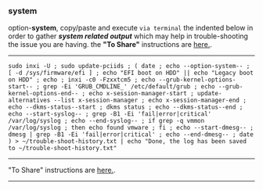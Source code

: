 ### system
option-**system**, 
copy/paste and execute `via terminal` the indented below in order to gather **_system related output_** which may help in trouble-shooting the issue you are having. the **"To Share"** instructions are [here.](https://github.com/two-dogs/the-kennel/blob/master/to-share.md).
***
`
sudo inxi -U ;
sudo update-pciids ;
(
  date ;
  echo --option-system-- ;
  [ -d /sys/firmware/efi ] ;
  echo "EFI boot on HDD" || echo "Legacy boot on HDD" ;
  echo ;
  inxi -c0 -Fzxxtcm5 ;
  echo --grub-kernel-options-start-- ;
  grep -Ei 'GRUB_CMDLINE_' /etc/default/grub ;
  echo --grub-kernel-options-end-- ;
  echo x-session-manager-start ;
  update-alternatives --list x-session-manager ;
  echo x-session-manager-end ;
  echo --dkms-status--start ;
  dkms status ;
  echo --dkms-status--end ;
  echo --start-syslog-- ;
  grep -B1 -Ei 'fail|error|critical' /var/log/syslog ;
  echo --end-syslog-- ;
  if grep -q vmmon /var/log/syslog ; then echo found vmware ; fi ;
  echo --start-dmesg-- ;
  dmesg | grep -B1 -Ei 'fail|error|critical' ;
  echo --end-dmesg-- ;
  date
) > ~/trouble-shoot-history.txt | echo "Done, the log has been saved to ~/trouble-shoot-history.txt"
`
***
 "To Share" instructions are [here.](https://github.com/two-dogs/the-kennel/blob/master/to-share.md).
***
